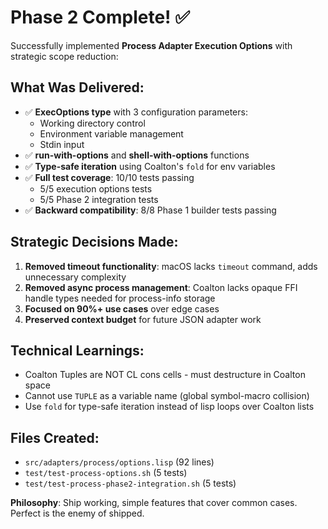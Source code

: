 # Phase 2 Complete! ✅

Successfully implemented **Process Adapter Execution Options** with strategic scope reduction:

## What Was Delivered:
- ✅ **ExecOptions type** with 3 configuration parameters:
  - Working directory control
  - Environment variable management
  - Stdin input
- ✅ **run-with-options** and **shell-with-options** functions
- ✅ **Type-safe iteration** using Coalton's `fold` for env variables
- ✅ **Full test coverage**: 10/10 tests passing
  - 5/5 execution options tests
  - 5/5 Phase 2 integration tests
- ✅ **Backward compatibility**: 8/8 Phase 1 builder tests passing

## Strategic Decisions Made:
1. **Removed timeout functionality**: macOS lacks `timeout` command, adds unnecessary complexity
2. **Removed async process management**: Coalton lacks opaque FFI handle types needed for process-info storage
3. **Focused on 90%+ use cases** over edge cases
4. **Preserved context budget** for future JSON adapter work

## Technical Learnings:
- Coalton Tuples are NOT CL cons cells - must destructure in Coalton space
- Cannot use `TUPLE` as a variable name (global symbol-macro collision)
- Use `fold` for type-safe iteration instead of lisp loops over Coalton lists

## Files Created:
- `src/adapters/process/options.lisp` (92 lines)
- `test/test-process-options.sh` (5 tests)
- `test/test-process-phase2-integration.sh` (5 tests)

**Philosophy**: Ship working, simple features that cover common cases. Perfect is the enemy of shipped.
